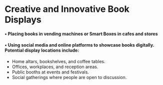 # Creative and Innovative Book Displays

#### • Placing books in vending machines or Smart Boxes in cafes and stores 

#### • Using social media and online platforms to showcase books digitally. Potential display locations include:

* Home altars, bookshelves, and coffee tables.
* Offices, workplaces, and reception areas.
* Public booths at events and festivals.
* Social gatherings where people are open to discussion.

